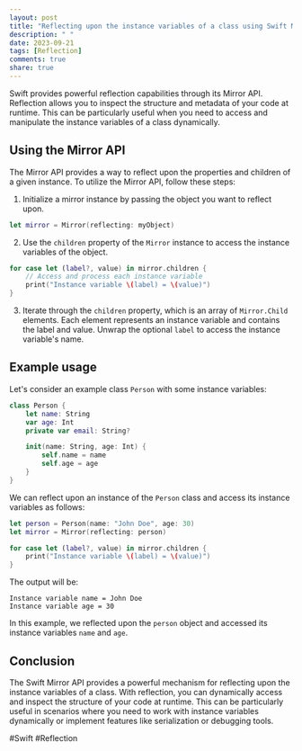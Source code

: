```yaml
---
layout: post
title: "Reflecting upon the instance variables of a class using Swift Mirror API"
description: " "
date: 2023-09-21
tags: [Reflection]
comments: true
share: true
---
```


Swift provides powerful reflection capabilities through its Mirror API. Reflection allows you to inspect the structure and metadata of your code at runtime. This can be particularly useful when you need to access and manipulate the instance variables of a class dynamically.

## Using the Mirror API

The Mirror API provides a way to reflect upon the properties and children of a given instance. To utilize the Mirror API, follow these steps:

1. Initialize a mirror instance by passing the object you want to reflect upon.

```swift
let mirror = Mirror(reflecting: myObject)
```

2. Use the `children` property of the `Mirror` instance to access the instance variables of the object.

```swift
for case let (label?, value) in mirror.children {
    // Access and process each instance variable
    print("Instance variable \(label) = \(value)")
}
```

3. Iterate through the `children` property, which is an array of `Mirror.Child` elements. Each element represents an instance variable and contains the label and value. Unwrap the optional `label` to access the instance variable's name.

## Example usage

Let's consider an example class `Person` with some instance variables:

```swift
class Person {
    let name: String
    var age: Int
    private var email: String?

    init(name: String, age: Int) {
        self.name = name
        self.age = age
    }
}
```

We can reflect upon an instance of the `Person` class and access its instance variables as follows:

```swift
let person = Person(name: "John Doe", age: 30)
let mirror = Mirror(reflecting: person)

for case let (label?, value) in mirror.children {
    print("Instance variable \(label) = \(value)")
}
```

The output will be:

```
Instance variable name = John Doe
Instance variable age = 30
```

In this example, we reflected upon the `person` object and accessed its instance variables `name` and `age`.

## Conclusion

The Swift Mirror API provides a powerful mechanism for reflecting upon the instance variables of a class. With reflection, you can dynamically access and inspect the structure of your code at runtime. This can be particularly useful in scenarios where you need to work with instance variables dynamically or implement features like serialization or debugging tools.

#Swift #Reflection